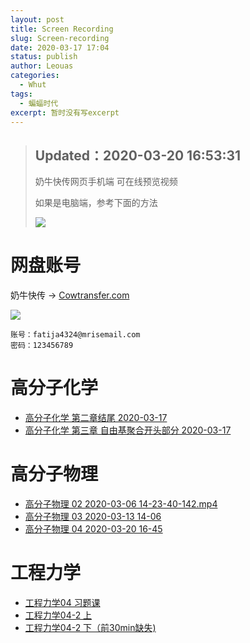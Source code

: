 ```yaml
---
layout: post
title: Screen Recording
slug: Screen-recording
date: 2020-03-17 17:04
status: publish
author: Leouas
categories: 
  - Whut
tags:
  - 蝙蝠时代
excerpt: 暂时没有写excerpt
---
```


> ## Updated：2020-03-20 16:53:31
> 
> 奶牛快传网页手机端 可在线预览视频
> 
> 如果是电脑端，参考下面的方法
> 
> ![](https://cdn.jsdelivr.net/gh/Leouas/Leouas-img@master/gif/mweb.gif)

# 网盘账号

奶牛快传 → [Cowtransfer.com](https://cowtransfer.com)

![](https://cdn.jsdelivr.net/gh/Leouas/Leouas-img/gif/cowt.gif)

```
账号：fatija4324@mrisemail.com
密码：123456789
```

# 高分子化学

- [高分子化学 第二章结尾 2020-03-17](https://c-t.work/s/c42f9d31cd7740)
- [高分子化学 第三章 自由基聚合开头部分 2020-03-17](https://c-t.work/s/bd9958d0bab246)

# 高分子物理

- [高分子物理 02 2020-03-06 14-23-40-142.mp4](https://c-t.work/s/2bda0c94e4f74a )
- [高分子物理 03 2020-03-13 14-06](https://c-t.work/s/5c556463839144)
- [高分子物理 04 2020-03-20 16-45](https://c-t.work/s/4644b41ecc0040)

# 工程力学

- [工程力学04 习题课](https://c-t.work/s/0d59e3220bc940)
- [工程力学04-2 上](https://c-t.work/s/f6b60dedc4fa46)
- [工程力学04-2 下（前30min缺失)](https://c-t.work/s/7cf3cb167d4343)
